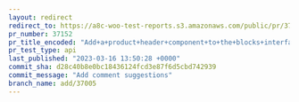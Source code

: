 ```yaml
---
layout: redirect
redirect_to: https://a8c-woo-test-reports.s3.amazonaws.com/public/pr/37152/api/index.html
pr_number: 37152
pr_title_encoded: "Add+a+product+header+component+to+the+blocks+interface"
pr_test_type: api
last_published: "2023-03-16 13:50:28 +0000"
commit_sha: d28c40b8e0bc18436124fcd3e87f6d5cbd742939
commit_message: "Add comment suggestions"
branch_name: add/37005
---
```

